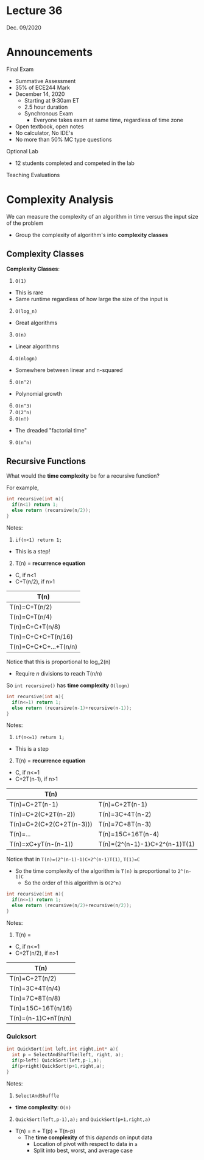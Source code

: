# Lecture 36
Dec. 09/2020

# Announcements

Final Exam
* Summative Assessment
* 35% of ECE244 Mark
* December 14, 2020
  * Starting at 9:30am ET
  * 2.5 hour duration
  * Synchronous Exam
    * Everyone takes exam at same time, regardless of time zone
* Open textbook, open notes
* No calculator, No IDE's
* No more than 50% MC type questions

Optional Lab
* 12 students completed and competed in the lab

Teaching Evaluations

# Complexity Analysis

We can measure the complexity of an algorithm in time versus the input size of the problem
* Group the complexity of algorithm's into **complexity classes**

## Complexity Classes

**Complexity Classes**:
1. `O(1)`
  * This is rare
  * Same runtime regardless of how large the size of the input is
2. `O(log_n)`
  * Great algorithms
3. `O(n)`
  * Linear algorithms
4. `O(nlogn)`
  * Somewhere between linear and n-squared
5. `O(n^2)`
  * Polynomial growth
6. `O(n^3)`
7. `O(2^n)`
8. `O(n!)`
  * The dreaded "factorial time"
9. `O(n^n)`

## Recursive Functions

What would the **time complexity** be for a recursive function?

For example,
```c++
int recursive(int n){
  if(n<1) return 1;
  else return (recursive(n/2));
}
```
Notes:
1. `if(n<1) return 1;`
  * This is a step!
2. T(n) = **recurrence equation**
  * C, if n<1
  * C+T(n/2), if n>1

| **T(n)** |
| - |
|T(n)=C+T(n/2)|
|T(n)=C+T(n/4)|
|T(n)=C+C+T(n/8)|
|T(n)=C+C+C+T(n/16)|
|T(n)=C+C+C+...+T(n/n)|

Notice that this is proportional to log_2(n)
* Require *n* divisions to reach T(n/n)

So `int recursive()` has **time complexity** `O(logn)`

```c++
int recursive(int n){
  if(n<=1) return 1;
  else return (recursive(n-1)+recursive(n-1));
}
```
Notes:
1. `if(n<=1) return 1;`
  * This is a step
2. T(n) = **recurrence equation**
  * C, if n<=1
  * C+2T(n-1), if n>1


| **T(n)** | |
| - | - |
|T(n)=C+2T(n-1)| T(n)=C+2T(n-1) |
|T(n)=C+2(C+2T(n-2))| T(n)=3C+4T(n-2) |
|T(n)=C+2(C+2(C+2T(n-3)))| T(n)=7C+8T(n-3) |
|T(n)=...| T(n)=15C+16T(n-4) |
|T(n)=xC+yT(n-(n-1))| T(n)=(2^(n-1)-1)C+2^(n-1)T(1)|

Notice that in `T(n)=(2^(n-1)-1)C+2^(n-1)T(1)`, `T(1)=C`
* So the time complexity of the algorithm is `T(n)` is proportional to `2^(n-1)C`
  * So the order of this algorithm is `O(2^n)`

```c++
int recursive(int n){
  if(n<=1) return 1;
  else return (recursive(n/2)+recursive(n/2));
}
```
Notes:
1. T(n) =
  * C, if n<=1
  * C+2T(n/2), if n>1

| **T(n)** |
| - |
| T(n)=C+2T(n/2) |
| T(n)=3C+4T(n/4) |
| T(n)=7C+8T(n/8) |
| T(n)=15C+16T(n/16) |
| T(n)=(n-1)C+nT(n/n)|

### Quicksort

```c++
int QuickSort(int left,int right,int* a){
  int p = SelectAndShuffle(left, right, a);
  if(p>left) QuickSort(left,p-1,a);
  if(p<right)QuickSort(p+1,right,a);
}
```
Notes:
1. `SelectAndShuffle`
  * **time complexity**: `O(n)`
2. `QuickSort(left,p-1),a);` and `QuickSort(p+1,right,a)`
  * T(n) = n + T(p) + T(n-p)
    * The **time complexity** of this *depends* on input data
      * Location of pivot with respect to data in `a`
      * Split into best, worst, and average case

